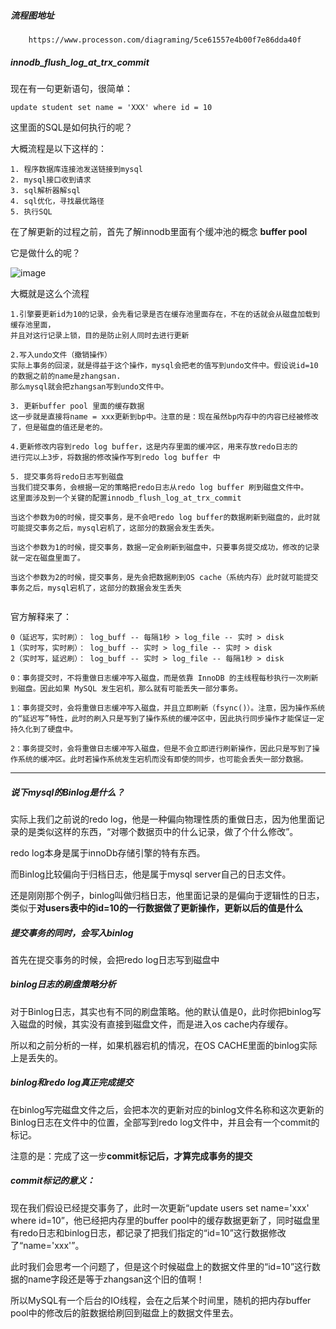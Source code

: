 ##### 流程图地址  
```
	https://www.processon.com/diagraming/5ce61557e4b00f7e86dda40f
```

##### innodb_flush_log_at_trx_commit
现在有一句更新语句，很简单： 
```
update student set name = 'XXX' where id = 10
``` 

这里面的SQL是如何执行的呢？  

大概流程是以下这样的：  
```
1. 程序数据库连接池发送链接到mysql  
2. mysql接口收到请求 
3. sql解析器解sql 
4. sql优化，寻找最优路径  
5. 执行SQL
```   

在了解更新的过程之前，首先了解innodb里面有个缓冲池的概念 **buffer pool**    

它是做什么的呢？ 

![image](https://wx3.sinaimg.cn/mw1024/007R8l8Fgy1gcrzmpgmzrj30mw0b9glt.jpg)  


大概就是这么个流程  

```
1.引擎要更新id为10的记录，会先看记录是否在缓存池里面存在，不在的话就会从磁盘加载到缓存池里面，
并且对这行记录上锁，目的是防止别人同时去进行更新  

2.写入undo文件（撤销操作） 
实际上事务的回滚，就是得益于这个操作，mysql会把老的值写到undo文件中。假设说id=10的数据之前的name是zhangsan.
那么mysql就会把zhangsan写到undo文件中。

3. 更新buffer pool 里面的缓存数据  
这一步就是直接将name = xxx更新到bp中。注意的是：现在虽然bp内存中的内容已经被修改了，但是磁盘的值还是老的。

4.更新修改内容到redo log buffer，这是内存里面的缓冲区，用来存放redo日志的  
进行完以上3步，将数据的修改操作写到redo log buffer 中 

5. 提交事务将redo日志写到磁盘   
当我们提交事务，会根据一定的策略把redo日志从redo log buffer 刷到磁盘文件中。 
这里面涉及到一个关键的配置innodb_flush_log_at_trx_commit 

当这个参数为0的时候，提交事务，是不会吧redo log buffer的数据刷新到磁盘的，此时就可能提交事务之后，mysql宕机了，这部分的数据会发生丢失。  

当这个参数为1的时候，提交事务，数据一定会刷新到磁盘中，只要事务提交成功，修改的记录就一定在磁盘里面了。 

当这个参数为2的时候，提交事务，是先会把数据刷到OS cache（系统内存）此时就可能提交事务之后，mysql宕机了，这部分的数据会发生丢失


```  

官方解释来了： 
```  
0（延迟写，实时刷）： log_buff -- 每隔1秒 > log_file -- 实时 > disk
1（实时写，实时刷）： log_buff -- 实时 > log_file -- 实时 > disk
2（实时写，延迟刷）： log_buff -- 实时 > log_file -- 每隔1秒 > disk

0：事务提交时，不将重做日志缓冲写入磁盘，而是依靠 InnoDB 的主线程每秒执行一次刷新到磁盘。因此如果 MySQL 发生宕机，那么就有可能丢失一部分事务。

1：事务提交时，会将重做日志缓冲写入磁盘，并且立即刷新（fsync()）。注意，因为操作系统的“延迟写”特性，此时的刷入只是写到了操作系统的缓冲区中，因此执行同步操作才能保证一定持久化到了硬盘中。

2：事务提交时，会将重做日志缓冲写入磁盘，但是不会立即进行刷新操作，因此只是写到了操作系统的缓冲区。此时若操作系统发生宕机而没有即使的同步，也可能会丢失一部分数据。
```


***


##### 说下mysql的Binlog是什么？  

实际上我们之前说的redo log，他是一种偏向物理性质的重做日志，因为他里面记录的是类似这样的东西，“对哪个数据页中的什么记录，做了个什么修改”。  

redo log本身是属于innoDb存储引擎的特有东西。  

而Binlog比较偏向于归档日志，他是属于mysql server自己的日志文件。 

还是刚刚那个例子，binlog叫做归档日志，他里面记录的是偏向于逻辑性的日志，类似于**对users表中的id=10的一行数据做了更新操作，更新以后的值是什么**   


##### 提交事务的同时，会写入binlog    
首先在提交事务的时候，会把redo log日志写到磁盘中



#####  binlog日志的刷盘策略分析  
对于Binlog日志，其实也有不同的刷盘策略。他的默认值是0，此时你把binlog写入磁盘的时候，其实没有直接到磁盘文件，而是进入os cache内存缓存。  

所以和之前分析的一样，如果机器宕机的情况，在OS CACHE里面的binlog实际上是丢失的。  


##### binlog和redo log真正完成提交   
在binlog写完磁盘文件之后，会把本次的更新对应的binlog文件名称和这次更新的Binlog日志在文件中的位置，全部写到redo log文件中，并且会有一个commit的标记。  

注意的是：完成了这一步**commit标记后，才算完成事务的提交**  


##### commit标记的意义：  
现在我们假设已经提交事务了，此时一次更新“update users set name='xxx' where id=10”，他已经把内存里的buffer pool中的缓存数据更新了，同时磁盘里有redo日志和binlog日志，都记录了把我们指定的“id=10”这行数据修改了“name='xxx'”。



此时我们会思考一个问题了，但是这个时候磁盘上的数据文件里的“id=10”这行数据的name字段还是等于zhangsan这个旧的值啊！



所以MySQL有一个后台的IO线程，会在之后某个时间里，随机的把内存buffer pool中的修改后的脏数据给刷回到磁盘上的数据文件里去。 


